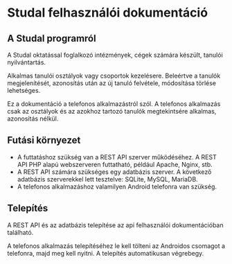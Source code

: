 # Studal felhasználói dokumentáció

## A Studal programról

A Studal oktatással foglalkozó intézmények, cégek számára készült, tanulói nyilvántartás.

Alkalmas tanulói osztályok vagy csoportok kezelésere. Beleértve a tanulók megjelenítését, azonosítás után az új tanuló felvétele, módosítása törlése lehetséges.

Ez a dokumentáció a telefonos alkalmazástról szól. A telefonos alkalmazás csak az osztályok és az azokhoz tartozó tanulók megtekintsére alkalmas, azonosítás nélkül.

## Futási környezet

* A futtatáshoz szükség van a REST API szerver működéséhez. A REST API PHP alapú webszerveren futtatható, például Apache, Nginx, stb.
* A REST API számára szükséges egy adatbázis szerver. A következő adatbázis szerverekkel lett tesztelve: SQLite, MySQL, MariaDB.
* A telefonos alkalmazáshoz valamilyen Android telefonra van szükség.

## Telepítés

A REST API és az adatbázis telepítése az api felhasználói dokumentációban található.

A telefonos alkalmazás telepítéséhez le kell tölteni az Androidos csomagot a telefonra, majd meg kell nyitni. A telepítés automatikusan végrebegy.
